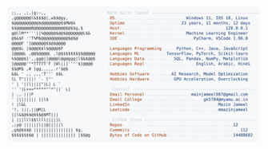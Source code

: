 <picture>
  <source srcset="https://raw.githubusercontent.com/mmazinjameel/mmazinjameel/main/dark_mode.svg?v=1760669742" media="(prefers-color-scheme: dark)">
  <img src="https://raw.githubusercontent.com/mmazinjameel/mmazinjameel/main/light_mode.svg?v=1760669742">
</picture>
